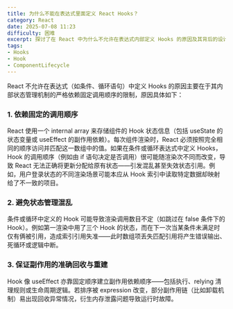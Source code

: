 ```yaml
---
title: 为什么不能在表达式里面定义 React Hooks？
category: React
date: 2025-07-08 11:23
difficulty: 困难
excerpt: 探讨了在 React 中为什么不允许在表达式内部定义 Hooks 的原因及其背后的设计理念。
tags:
- Hooks
- Hook
- ComponentLifecycle
---
```

React 不允许在表达式（如条件、循环语句）中定义 Hooks 的原因主要在于其内部状态管理机制的严格依赖固定调用顺序的限制，原因具体如下：

### 1.  依赖固定的调用顺序
React 使用一个 internal array 来存储组件的 Hook 状态信息（包括 useState 的状态变量或 useEffect 的副作用依赖）。每次组件渲染时，React 必须按照完全相同的顺序访问并匹配这一数组中的值。如果在条件或循环表达式中定义 Hooks，Hook 的调用顺序（例如由 if 语句决定是否调用）很可能随渲染次不同而改变，导致 React 无法正确将更新分配给原有状态——引发混乱甚至失效状态引用。例如，用户登录状态的不同渲染场景可能本应从 Hook 索引中读取特定数据却映射给了不一致的项目。

### 2. 避免状态管理混乱
条件或循环中定义的 Hook 可能导致渲染调用数目不定（如跳过在 false 条件下的 Hook）。例如第一渲染中用了三个 Hook 的状态，而在下一次当某条件未满足时仅有俩被引用，造成索引引用失准——此时数组项丢失匹配引用将产生错误输出、死循环或逻辑中断。

### 3. 保证副作用的准确回收与重建
Hook 像 useEffect 亦靠固定顺序建立副作用依赖顺序——包括执行、relying 清理规则或生命周期逻辑。若排序被 expression 改变，部分副作用链（比如卸载机制）易出现回收异常情况，衍生内存泄露问题导致运行时故障。
